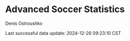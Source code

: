 # Advanced Soccer Statistics
Denis Ostroushko

<!-- gfm -->

Last successful data update: 2024-12-26 09:23:10 CST
